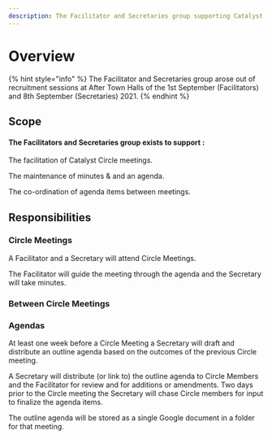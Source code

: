 ```yaml
---
description: The Facilitator and Secretaries group supporting Catalyst Circle
---
```


# Overview

{% hint style="info" %}
The Facilitator and Secretaries group arose out of recruitment sessions at After Town Halls of the 1st September \(Facilitators\) and 8th September \(Secretaries\) 2021. 
{% endhint %}

## Scope

#### The Facilitators and Secretaries group exists to support :

The facilitation of Catalyst Circle meetings.

The maintenance of minutes & and an agenda.

The co-ordination of agenda items between meetings.

## Responsibilities

### Circle Meetings

A Facilitator and a Secretary will attend Circle Meetings.

The Facilitator will guide the meeting through the agenda and the Secretary will take minutes.

### Between Circle Meetings

### Agendas

At least one week before a Circle Meeting a Secretary will draft and distribute an outline agenda based on the outcomes of the previous Circle meeting.

A Secretary will distribute \(or link to\) the outline agenda to Circle Members and the Facilitator for review and for additions or amendments. Two days prior to the Circle meeting the Secretary will chase Circle members for input to finalize the agenda items.

The outline agenda will be stored as a single Google document in a folder for that meeting.









